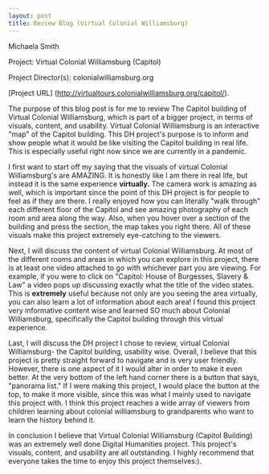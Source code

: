 ```yaml
---
layout: post
title: Review Blog (Virtual Colonial Williamsburg)
---
```

Michaela Smith

Project: Virtual Colonial Williamsburg (Capitol)

Project Director(s): colonialwilliamsburg.org 

[Project URL] (http://virtualtours.colonialwilliamsburg.org/capitol/). 

The purpose of this blog post is for me to review The Capitol building of Virtual Colonial Williamsburg, which is part of a bigger project, in terms of visuals, content, and usability. Virtual Colonial Williamsburg is an interactive "map" of the Capitol building. This DH project's purpose is to inform and show people what it would be like visiting the Capitol building in real life. This is especially useful right now since we are currently in a pandemic. 

I first want to start off my saying that the visuals of virtual Colonial Williamsburg's are AMAZING. It is honestly like I am there in real life, but instead it is the same experience **virtually.** The camera work is amazing as well, which is important since the point of this DH project is for people to feel as if they are there. I really enjoyed how you can literally "walk through" each different floor of the Capitol and see amazing photography of each room and area along the way. Also, when you hover over a section of the building and press the section, the map takes you right there. All of these visuals make this project extremely eye-catching to the viewers. 

Next, I will discuss the content of virtual Colonial Williamsburg. At most of the different rooms and areas in which you can explore in this project, there is at least one video attached to go with whichever part you are viewing. For example, if you were to click on "Capitol: House of Burgesses, Slavery & Law" a video pops up discussing exactly what the title of the video states. This is **extremely** useful because not only are you seeing the area virtually, you can also learn a lot of information about each area! I found this project very informative content wise and learned SO much about Colonial Williamsburg, specifically the Capitol building through this virtual experience.

Last, I will discuss the DH project I chose to review, virtual Colonial Williamsburg- the Capitol building, usability wise. Overall, I believe that this project is pretty straight forward to navigate and is very user friendly. However, there is one aspect of it I would alter in order to make it even better. At the very bottom of the left hand corner there is a button that says, "panorama list." If I were making this project, I would place the button at the top, to make it more visible, since this was what I mainly used to navigate this project with. I think this project reaches a wide array of viewers from children learning about colonial williamsburg to grandparents who want to learn the history behind it. 

In conclusion I believe that Virtual Colonial Williamsburg (Capitol Building) was an extremely well done Digital Humanities project. This project's visuals, content, and usability are all outstanding. I highly recommend that everyone takes the time to enjoy this project themselves:). 
